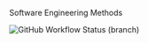 Software Engineering Methods

![GitHub Workflow Status (branch)](https://img.shields.io/github/actions/workflow/status/MFB-Napier/HR-Employee-Advisor/main.yml?branch=master)